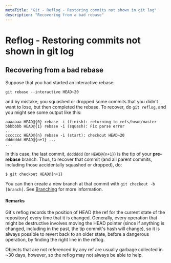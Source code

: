 ```yaml
---
metaTitle: "Git - Reflog - Restoring commits not shown in git log"
description: "Recovering from a bad rebase"
---
```


# Reflog - Restoring commits not shown in git log



## Recovering from a bad rebase


Suppose that you had started an interactive rebase:

```git
git rebase --interactive HEAD~20

```

and by mistake, you squashed or dropped some commits that you didn't want to lose, but then completed the rebase. To recover, do `git reflog`, and you might see some output like this:

```git
aaaaaaa HEAD@{0} rebase -i (finish): returning to refs/head/master
bbbbbbb HEAD@{1} rebase -i (squash): Fix parse error
...
ccccccc HEAD@{n} rebase -i (start): checkout HEAD~20
ddddddd HEAD@{n+1} ...
...

```

In this case, the last commit, `ddddddd` (or `HEAD@{n+1}`) is the tip of your **pre-rebase** branch. Thus, to recover that commit (and all parent commits, including those accidentally squashed or dropped), do:

```git
$ git checkout HEAD@{n+1}

```

You can then create a new branch at that commit with `git checkout -b [branch]`. See [Branching](https://stackoverflow.com/documentation/git/415/branching/1633/creating-and-checking-out-new-branches#t=201609211725096795131) for more information.



#### Remarks


Git's reflog records the position of HEAD (the ref for the current state of the repository) every time that it is changed.  Generally, every operation that might be destructive involves moving the HEAD pointer (since if anything is changed, including in the past, the tip commit's hash will change), so it is always possible to revert back to an older state, before a dangerous operation, by finding the right line in the reflog.

Objects that are not referenced by any ref are usually garbage collected in ~30 days, however, so the reflog may not always be able to help.

